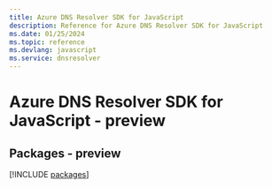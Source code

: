 ```yaml
---
title: Azure DNS Resolver SDK for JavaScript
description: Reference for Azure DNS Resolver SDK for JavaScript
ms.date: 01/25/2024
ms.topic: reference
ms.devlang: javascript
ms.service: dnsresolver
---
```

# Azure DNS Resolver SDK for JavaScript - preview
## Packages - preview
[!INCLUDE [packages](dns-resolver-index.md)]